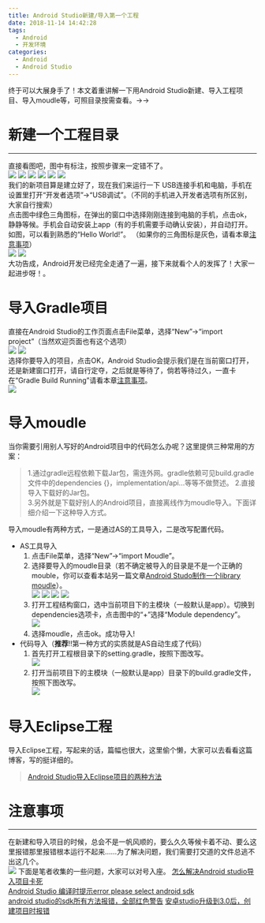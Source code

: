 ```yaml
---
title: Android Studio新建/导入第一个工程
date: 2018-11-14 14:42:28
tags:
  - Android
  - 开发环境
categories:
  - Android 
  - Android Studio
---
```


终于可以大展身手了！本文着重讲解一下用Android Studio新建、导入工程项目、导入moudle等，可照目录按需查看。->->
<!-- more -->
# 新建一个工程目录
---
直接看图吧，图中有标注，按照步骤来一定错不了。  
![](1-1.png)
![](1-2.png)
![](1-3.png)
![](1-4.png)
![](1-5.png)
![](1-6.png)  
我们的新项目算是建立好了，现在我们来运行一下 
USB连接手机和电脑，手机在设置里打开“开发者选项”->“USB调试”。（不同的手机进入开发者选项有所区别，大家自行搜索）  
点击图中绿色三角图标，在弹出的窗口中选择刚刚连接到电脑的手机，点击ok，静静等候。手机会自动安装上app（有的手机需要手动确认安装），并自动打开。如图，可以看到熟悉的“Hello World!”。 （如果你的三角图标是灰色，请看本章[注意事项](#注意事项)）   
![](2-1.png)
![](2-2.jpg)  
大功告成，Android开发已经完全走通了一遍，接下来就看个人的发挥了！大家一起进步呀！。

# 导入Gradle项目
直接在Android Studio的工作页面点击File菜单，选择“New”->“import project”（当然欢迎页面也有这个选项）  
![](3-1.png) ![](3.png)  
选择你要导入的项目，点击OK，Android Studio会提示我们是在当前窗口打开，还是新建窗口打开，请自行定夺，之后就是等待了，倘若等待过久，一直卡在“Gradle Build Running”请看本章[注意事项](#注意事项)。  
![](3-2.png) 
# 导入moudle
当你需要引用别人写好的Android项目中的代码怎么办呢？这里提供三种常用的方案：
> 1.通过gradle远程依赖下载Jar包，需连外网。gradle依赖可见build.gradle文件中的dependencies {}，implementation/api...等等不做赘述。 
> 2.直接导入下载好的Jar包。  
> 3.另外就是下载好别人的Android项目，直接离线作为moudle导入。下面详细介绍一下这种导入方式。  

导入moudle有两种方式，一是通过AS的工具导入，二是改写配置代码。
* AS工具导入
  1. 点击File菜单，选择“New”->“import Moudle”。
  2. 选择要导入的moudle目录（若不确定被导入的目录是不是一个正确的mouble，你可以查看本站另一篇文章[Android Studo制作一个library moudle]()）。    
  ![](4-1.png) ![](4-2.png)  ![](4-3.png) ![](4-4.png)
  3. 打开工程结构窗口，选中当前项目下的主模块（一般默认是app）。切换到dependencies选项卡，点击图中的“+”选择“Module dependency”。  
  ![](4-5.png)
  4. 选择moudle，点击ok。成功导入!  
* 代码导入（**推荐**!!第一种方式的实质就是AS自动生成了代码）
  1. 首先打开工程根目录下的setting.gradle，按照下图改写。   
  ![](5-1.png)
  2. 打开当前项目下的主模块（一般默认是app）目录下的build.gradle文件，按照下图改写。  
  ![](5-2.png)
  
# 导入Eclipse工程
导入Eclipse工程，写起来的话，篇幅也很大，这里偷个懒，大家可以去看看这篇博客，写的挺详细的。
> [Android Studio导入Eclipse项目的两种方法](https://www.cnblogs.com/mstk/p/6307291.html)


# 注意事项
---
在新建和导入项目的时候，总会不是一帆风顺的，要么久久等候卡着不动、要么这里报错那里报错根本运行不起来……为了解决问题，我们需要打交道的文件总逃不出这几个。  
![](6-1.png)
下面是笔者收集的一些问题，大家可以对号入座。
[怎么解决Android studio导入项目卡死](https://www.jianshu.com/p/e1c0b46e317c)  
[Android Studio 编译时提示error please select android sdk](https://blog.csdn.net/csdnzzj255/article/details/78870891)  
[android studio的sdk所有方法报错，全部红色警告](https://blog.csdn.net/u010773839/article/details/53609473)
[安卓studio升级到3.0后，创建项目时报错](https://blog.csdn.net/zhangyanqiu12/article/details/80226289)